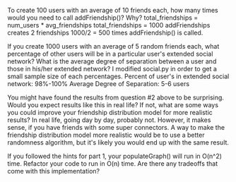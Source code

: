 To create 100 users with an average of 10 friends each, how many times would you need to call addFriendship()? Why?
    total_friendships = num_users * avg_friendships
    total_friendships = 1000
    addFriendships creates 2 friendships
    1000/2 = 500 times addFriendship() is called.

If you create 1000 users with an average of 5 random friends each, what percentage of other users will be in a particular user's extended social network? What is the average degree of separation between a user and those in his/her extended network?
    I modified social.py in order to get a small sample size of each percentages.
    Percent of user's in extended social network: 98%-100%
    Average Degree of Separation: 5-6 users

You might have found the results from question #2 above to be surprising. Would you expect results like this in real life? If not, what are some ways you could improve your friendship distribution model for more realistic results?
    In real life, going day by day, probably not. However, it makes sense, if you have friends with some super connectors. A way to make the friendship distribution model more realistic would be to use a better randomness algorithm, but it's likely you would end up with the same result.

If you followed the hints for part 1, your populateGraph() will run in O(n^2) time. Refactor your code to run in O(n) time. Are there any tradeoffs that come with this implementation?

